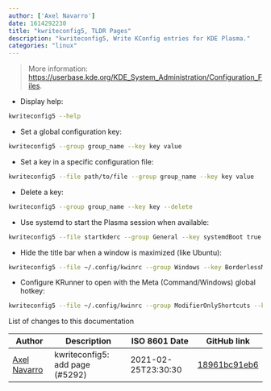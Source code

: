 ```yaml
---
author: ['Axel Navarro']
date: 1614292230
title: "kwriteconfig5, TLDR Pages"
description: "kwriteconfig5, Write KConfig entries for KDE Plasma."
categories: "linux"
---
```

> More information: <https://userbase.kde.org/KDE_System_Administration/Configuration_Files>.

- Display help:

```bash
kwriteconfig5 --help
```

- Set a global configuration key:

```bash
kwriteconfig5 --group group_name --key key value
```

- Set a key in a specific configuration file:

```bash
kwriteconfig5 --file path/to/file --group group_name --key key value
```

- Delete a key:

```bash
kwriteconfig5 --group group_name --key key --delete
```

- Use systemd to start the Plasma session when available:

```bash
kwriteconfig5 --file startkderc --group General --key systemdBoot true
```

- Hide the title bar when a window is maximized (like Ubuntu):

```bash
kwriteconfig5 --file ~/.config/kwinrc --group Windows --key BorderlessMaximizedWindows true
```

- Configure KRunner to open with the Meta (Command/Windows) global hotkey:

```bash
kwriteconfig5 --file ~/.config/kwinrc --group ModifierOnlyShortcuts --key Meta "org.kde.kglobalaccel,/component/krunner_desktop,org.kde.kglobalaccel.Component,invokeShortcut,_launch"
```
List of changes to this documentation


Author | Description | ISO 8601 Date | GitHub link
------|-----|-----|-----
[Axel Navarro](mailto:navarroaxel@gmail.com) | kwriteconfig5: add page (#5292) | 2021-02-25T23:30:30 | [18961bc91eb6](https://github.com/tldr-pages/tldr/commit/18961bc91eb6c6dc9519d20de1af32d59471b734)

